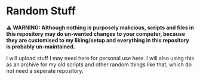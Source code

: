 # Random Stuff
**⚠ WARNING: Although nothing is purposely malicious, scripts and files in this repository may do un-wanted changes to your computer, because they are customised to my liking/setup and everything in this repository is probably un-maintained.**

I will upload stuff I may need here for personal use here. I will also using this as an archive for my old scripts and other random things like that, which do not need a seperate repository.

